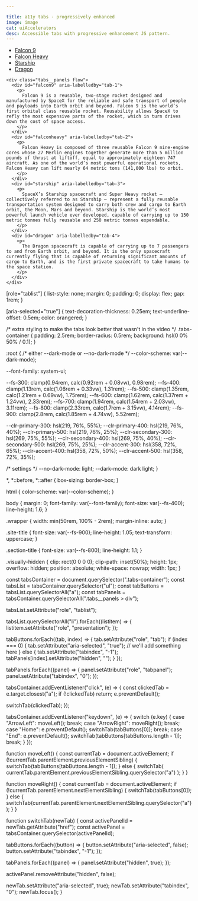 ```yaml
---

title: a11y tabs - progressively enhanced
image: image
cat: uiAccelerators
desc: Accessible tabs with progressive enhancement JS pattern.
---
```



<html-code>

  <div class="tabs-container">
    <ul aria-labelledby="tabs-title">
      <li><a id="tab-1" href="#falcon9"> Falcon 9 </a></li>
      <li><a id="tab-2" href="#falconheavy"> Falcon Heavy </a></li>
      <li><a id="tab-3" href="#starship"> Starship </a></li>
      <li><a id="tab-4" href="#dragon"> Dragon </a></li>
    </ul>

    <div class="tabs__panels flow">
      <div id="falcon9" aria-labelledby="tab-1">
        <p>
          Falcon 9 is a reusable, two-stage rocket designed and manufactured by SpaceX for the reliable and safe transport of people and payloads into Earth orbit and beyond. Falcon 9 is the world’s first orbital class reusable rocket. Reusability allows SpaceX to refly the most expensive parts of the rocket, which in turn drives down the cost of space access.
        </p>
      </div>
      <div id="falconheavy" aria-labelledby="tab-2">
        <p>
          Falcon Heavy is composed of three reusable Falcon 9 nine-engine cores whose 27 Merlin engines together generate more than 5 million pounds of thrust at liftoff, equal to approximately eighteen 747 aircraft. As one of the world’s most powerful operational rockets, Falcon Heavy can lift nearly 64 metric tons (141,000 lbs) to orbit.
        </p>
      </div>
      <div id="starship" aria-labelledby="tab-3">
        <p>
          SpaceX’s Starship spacecraft and Super Heavy rocket – collectively referred to as Starship – represent a fully reusable transportation system designed to carry both crew and cargo to Earth orbit, the Moon, Mars and beyond. Starship is the world’s most powerful launch vehicle ever developed, capable of carrying up to 150 metric tonnes fully reusable and 250 metric tonnes expendable.
        </p>
      </div>
      <div id="dragon" aria-labelledby="tab-4">
        <p>
          The Dragon spacecraft is capable of carrying up to 7 passengers to and from Earth orbit, and beyond. It is the only spacecraft currently flying that is capable of returning significant amounts of cargo to Earth, and is the first private spacecraft to take humans to the space station.
        </p>
      </div>
    </div>
  </div>

  <!-- filler content -->


</html-code>

<css-code>
[role="tablist"] {
  list-style: none;
  margin: 0;
  padding: 0;
  display: flex;
  gap: 1rem;
}

[aria-selected="true"] {
  text-decoration-thickness: 0.25em;
  text-underline-offset: 0.5em;
  color: orangered;
}

/* extra styling to make the tabs look better that wasn't in the video */
.tabs-container {
  padding: 2.5rem;
  border-radius: 0.5rem;
  background: hsl(0 0% 50% / 0.1);
}

:root {
  /* either --dark-mode or --no-dark-mode */
  --color-scheme: var(--dark-mode);

  --font-family: system-ui;

  --fs-300: clamp(0.94rem, calc(0.92rem + 0.08vw), 0.98rem);
  --fs-400: clamp(1.13rem, calc(1.06rem + 0.33vw), 1.31rem);
  --fs-500: clamp(1.35rem, calc(1.21rem + 0.69vw), 1.75rem);
  --fs-600: clamp(1.62rem, calc(1.37rem + 1.24vw), 2.33rem);
  --fs-700: clamp(1.94rem, calc(1.54rem + 2.03vw), 3.11rem);
  --fs-800: clamp(2.33rem, calc(1.7rem + 3.15vw), 4.14rem);
  --fs-900: clamp(2.8rem, calc(1.85rem + 4.74vw), 5.52rem);

  --clr-primary-300: hsl(219, 76%, 55%);
  --clr-primary-400: hsl(219, 76%, 40%);
  --clr-primary-500: hsl(219, 76%, 25%);
  --clr-secondary-300: hsl(269, 75%, 55%);
  --clr-secondary-400: hsl(269, 75%, 40%);
  --clr-secondary-500: hsl(269, 75%, 25%);
  --clr-accent-300: hsl(358, 72%, 65%);
  --clr-accent-400: hsl(358, 72%, 50%);
  --clr-accent-500: hsl(358, 72%, 35%);

  /* settings */
  --no-dark-mode: light;
  --dark-mode: dark light;
}

*,
*::before,
*::after {
  box-sizing: border-box;
}

html {
  color-scheme: var(--color-scheme);
}

body {
  margin: 0;
  font-family: var(--font-family);
  font-size: var(--fs-400);
  line-height: 1.6;
}

.wrapper {
  width: min(50rem, 100% - 2rem);
  margin-inline: auto;
}

.site-title {
  font-size: var(--fs-900);
  line-height: 1.05;
  text-transform: uppercase;
}

.section-title {
  font-size: var(--fs-800);
  line-height: 1.1;
}

.visually-hidden {
  clip: rect(0 0 0 0);
  clip-path: inset(50%);
  height: 1px;
  overflow: hidden;
  position: absolute;
  white-space: nowrap;
  width: 1px;
}

</css-code>

<js-code>
const tabsContainer = document.querySelector(".tabs-container");
const tabsList = tabsContainer.querySelector("ul");
const tabButtons = tabsList.querySelectorAll("a");
const tabPanels = tabsContainer.querySelectorAll(".tabs__panels > div");

tabsList.setAttribute("role", "tablist");

tabsList.querySelectorAll("li").forEach((listitem) => {
  listitem.setAttribute("role", "presentation");
});

tabButtons.forEach((tab, index) => {
  tab.setAttribute("role", "tab");
  if (index === 0) {
    tab.setAttribute("aria-selected", "true");
    // we'll add something here
  } else {
    tab.setAttribute("tabindex", "-1");
    tabPanels[index].setAttribute("hidden", "");
  }
});

tabPanels.forEach((panel) => {
  panel.setAttribute("role", "tabpanel");
  panel.setAttribute("tabindex", "0");
});

tabsContainer.addEventListener("click", (e) => {
  const clickedTab = e.target.closest("a");
  if (!clickedTab) return;
  e.preventDefault();

  switchTab(clickedTab);
});

tabsContainer.addEventListener("keydown", (e) => {
  switch (e.key) {
    case "ArrowLeft":
      moveLeft();
      break;
    case "ArrowRight":
      moveRight();
      break;
    case "Home":
      e.preventDefault();
      switchTab(tabButtons[0]);
      break;
    case "End":
      e.preventDefault();
      switchTab(tabButtons[tabButtons.length - 1]);
      break;
  }
});

function moveLeft() {
  const currentTab = document.activeElement;
  if (!currentTab.parentElement.previousElementSibling) {
    switchTab(tabButtons[tabButtons.length - 1]);
  } else {
    switchTab(
      currentTab.parentElement.previousElementSibling.querySelector("a")
    );
  }
}

function moveRight() {
  const currentTab = document.activeElement;
  if (!currentTab.parentElement.nextElementSibling) {
    switchTab(tabButtons[0]);
  } else {
    switchTab(currentTab.parentElement.nextElementSibling.querySelector("a"));
  }
}

function switchTab(newTab) {
  const activePanelId = newTab.getAttribute("href");
  const activePanel = tabsContainer.querySelector(activePanelId);

  tabButtons.forEach((button) => {
    button.setAttribute("aria-selected", false);
    button.setAttribute("tabindex", "-1");
  });

  tabPanels.forEach((panel) => {
    panel.setAttribute("hidden", true);
  });

  activePanel.removeAttribute("hidden", false);

  newTab.setAttribute("aria-selected", true);
  newTab.setAttribute("tabindex", "0");
  newTab.focus();
}

</js-code>